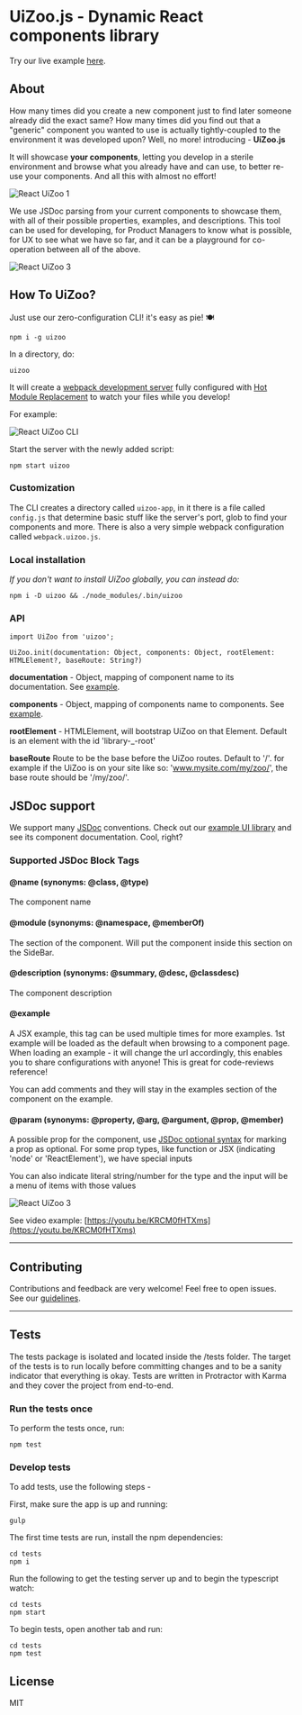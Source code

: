 # UiZoo.js - Dynamic React components library
Try our live example [here](https://uizoo.herokuapp.com/).

## About
How many times did you create a new component just to find later someone already did the exact same?
How many times did you find out that a "generic" component you wanted to use is actually tightly-coupled to the environment it was developed upon?
Well, no more! introducing - **UiZoo.js**

It will showcase **your components**, letting you develop in a sterile environment and browse what you already have and can use, to better re-use your components.
And all this with almost no effort!

![React UiZoo 1](https://i.imgur.com/1VIerCJ.gif "React UiZoo 1")

We use JSDoc parsing from your current components to showcase them, with all of their possible properties, examples, and descriptions.
This tool can be used for developing, for Product Managers to know what is possible, for UX to see what we have so far, and it can be a playground for co-operation between all of the above.

![React UiZoo 3](https://imgur.com/f3B2TDj.gif)

## How To UiZoo?

Just use our zero-configuration CLI! it's easy as pie! 🍽

```
npm i -g uizoo
```

In a directory, do:
```
uizoo
```

It will create a [webpack development server](https://webpack.js.org/configuration/dev-server/) fully configured with [Hot Module Replacement](https://webpack.js.org/concepts/hot-module-replacement/) to watch your files while you develop!

For example:

![React UiZoo CLI](https://imgur.com/v3PbP8U.gif)

Start the server with the newly added script:
```
npm start uizoo
```

### Customization
The CLI creates a directory called `uizoo-app`, in it there is a file called `config.js` that determine basic stuff like the server's port, glob to find your components and more. There is also a very simple webpack configuration called `webpack.uizoo.js`.


### Local installation
*If you don't want to install UiZoo globally, you can instead do:*
```
npm i -D uizoo && ./node_modules/.bin/uizoo
```

### API
```
import UiZoo from 'uizoo';

UiZoo.init(documentation: Object, components: Object, rootElement: HTMLElement?, baseRoute: String?)
```

**documentation** - Object, mapping of component name to its documentation. See [example](https://github.com/myheritage/uizoo.js/blob/master/client/documentation.js).

**components** - Object, mapping of components name to components. See [example](https://github.com/myheritage/uizoo.js/blob/master/client/components.js). 

**rootElement** - HTMLElement, will bootstrap UiZoo on that Element. Default is an element with the id 'library-_-root'

**baseRoute** Route to be the base before the UiZoo routes. Default to '/'. for example if the UiZoo is on your site like so: 'www.mysite.com/my/zoo/', the base route should be '/my/zoo/'.

## JSDoc support
We support many [JSDoc](http://usejsdoc.org/) conventions.
Check out our [example UI library](https://github.com/myheritage/uizoo.js/tree/master/client/Components/UI) and see its component documentation. Cool, right?

### Supported JSDoc Block Tags
#### @name (synonyms: @class, @type)
The component name
#### @module (synonyms: @namespace, @memberOf)
The section of the component. Will put the component inside this section on the SideBar.
#### @description (synonyms: @summary, @desc, @classdesc)
The component description
#### @example
A JSX example, this tag can be used multiple times for more examples. 1st example will be loaded as the default when browsing to a component page.
When loading an example - it will change the url accordingly, this enables you to share configurations with anyone!
This is great for code-reviews reference!

You can add comments and they will stay in the examples section of the component on the example.
#### @param (synonyms: @property, @arg, @argument, @prop, @member)
A possible prop for the component, use [JSDoc optional syntax](http://usejsdoc.org/tags-param.html#optional-parameters-and-default-values) for marking a prop as optional.
For some prop types, like function or JSX (indicating 'node' or 'ReactElement'), we have special inputs

You can also indicate literal string/number for the type and the input will be a menu of items with those values

![React UiZoo 3](https://imgur.com/CWc2CL2.gif)

See video example:
[https://youtu.be/KRCM0fHTXms](https://youtu.be/KRCM0fHTXms)

---

## Contributing

Contributions and feedback are very welcome! Feel free to open issues.
See our [guidelines](https://github.com/myheritage/uizoo.js/blob/master/CONTRIBUTING.md).

---

## Tests

The tests package is isolated and located inside the /tests folder.
The target of the tests is to run locally before committing changes and to be a sanity indicator that everything is okay.
Tests are written in Protractor with Karma and they cover the project from end-to-end.

### Run the tests once
To perform the tests once, run:
```
npm test
```

### Develop tests
To add tests, use the following steps - 

First, make sure the app is up and running:
```
gulp
```
The first time tests are run, install the npm dependencies:
```
cd tests
npm i
```
Run the following to get the testing server up and to begin the typescript watch:
```
cd tests
npm start
```
To begin tests, open another tab and run:
```
cd tests
npm test
```

## License

MIT
